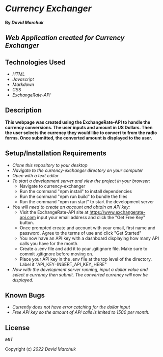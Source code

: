 # _Currency Exchanger_

#### By _**David Marchuk**_

## _Web Application created for Currency Exchanger_

## Technologies Used

* _HTML_
* _Javascript_
* _Markdown_
* _CSS_
* _ExchangeRate-API_

## Description
__This webpage was created using the ExchangeRate-API to handle the currency conversions. The user inputs and amount in US Dollars. Then the user selects the currency they would like to convert to from the radio forms. Once submitted, the converted amount is displayed to the user.__

## Setup/Installation Requirements
* _Clone this repository to your desktop_
* _Navigate to the currency-exchanger directory on your computer_
* _Open with a text editor_
* _To start a development server and view the project in your browser:_
  - Navigate to currency-exchanger
  - Run the command "npm install" to install dependencies
  - Run the command "npm run build" to bundle the files
  - Run the command "npm run start" to start the development server
* _You will need to create an account and obtain an API key:_
  - Visit the ExchangeRate-API site at https://www.exchangerate-api.com input your email address and click the "Get Free Key" button.
  - Once prompted create and account with your email, first name and password. Agree to the terms of use and click "Get Started"
  - You now have an API key with a dashboard displaying how many API calls you have for the month.
  - Create a .env file and add it to your .gitignore file. Make sure to commit .gitignore before moving on.
  - Place your API key in the .env file at the top level of the directory. Label it "API_KEY=INSERT_API_KEY_HERE"
* _Now with the development server running, input a dollar value and select a currency then submit. The converted currency will now be displayed._

## Known Bugs
* _Currently does not have error catching for the dollar input_
* _Free API key so the amount of API calls is lmited to 1500 per month._

## License 

_MIT_

Copyright (c) _2022_ _David Marchuk_